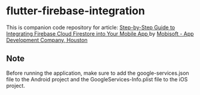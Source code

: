 # flutter-firebase-integration

This is companion code repository for article: <a href="https://mobisoftinfotech.com/resources/blog/app-development/firebase-cloud-firestore-mobile-app-integration">Step-by-Step Guide to Integrating Firebase Cloud Firestore into Your Mobile App
</a> by <a href="https://mobisoftinfotech.com/">Mobisoft - App Development Company, Houston</a>


## Note
Before running the application, make sure to add the google-services.json file to the Android project and the GoogleServices-Info.plist file to the iOS project.
